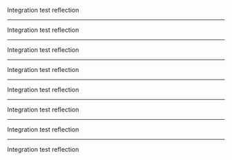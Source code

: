 Integration test reflection

---
Integration test reflection

---
Integration test reflection

---
Integration test reflection

---
Integration test reflection

---
Integration test reflection

---
Integration test reflection

---
Integration test reflection
